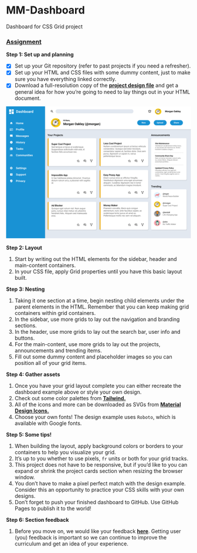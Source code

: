 # MM-Dashboard
Dashboard for CSS Grid project


### **[Assignment](https://www.theodinproject.com/lessons/node-path-intermediate-html-and-css-admin-dashboard#assignment)**

**Step 1: Set up and planning**
- [x] Set up your Git repository (refer to past projects if you need a refresher).
- [x] Set up your HTML and CSS files with some dummy content, just to make sure you have everything linked correctly.
- [x] Download a full-resolution copy of the **[project design file](https://cdn.statically.io/gh/TheOdinProject/curriculum/43cc6ab69fdfbef40d431a65677d2144668930ac/intermediate_html_css/grid/project_admin_dashboard/imgs/dashboard-project.png)** and get a general idea for how you’re going to need to lay things out in your HTML document.

![project design layout](images/dashboard-project.png)

**Step 2: Layout**
1. Start by writing out the HTML elements for the sidebar, header and main-content containers.
2. In your CSS file, apply Grid properties until you have this basic layout built.

**Step 3: Nesting**
1. Taking it one section at a time, begin nesting child elements under the parent elements in the HTML. Remember that you can keep making grid containers within grid containers.
2. In the sidebar, use more grids to lay out the navigation and branding sections.
3. In the header, use more grids to lay out the search bar, user info and buttons.
4. For the main-content, use more grids to lay out the projects, announcements and trending items.
5. Fill out some dummy content and placeholder images so you can position all of your grid items.

**Step 4: Gather assets**
1. Once you have your grid layout complete you can either recreate the dashboard example above or style your own design.
2. Check out some color palettes from **[Tailwind.](https://tailwindcss.com/docs/customizing-colors)**
3. All of the icons and more can be downloaded as SVGs from **[Material Design Icons.](https://pictogrammers.com/library/mdi/)**
4. Choose your own fonts! The design example uses `Roboto`, which is available with Google fonts.

**Step 5: Some tips!**
1. When building the layout, apply background colors or borders to your containers to help you visualize your grid.
2. It’s up to you whether to use pixels, `fr` units or both for your grid tracks.
3. This project does not have to be responsive, but if you’d like to you can expand or shrink the project cards section when resizing the browser window.
4. You don’t have to make a pixel perfect match with the design example. Consider this an opportunity to practice your CSS skills with your own designs.
5. Don’t forget to push your finished dashboard to GitHub. Use GitHub Pages to publish it to the world!

**Step 6: Section feedback**
1. Before you move on, we would like your feedback **[here](https://docs.google.com/forms/d/e/1FAIpQLSf_hNwIjvqcPZyl9Lx41mgJNQKp04qOro03SI8ABw4Zp7U_4w/viewform?usp=sf_link)**. Getting user (you) feedback is important so we can continue to improve the curriculum and get an idea of your experience.